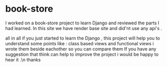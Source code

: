# book-store
I worked on a book-store project to learn Django and reviewed the parts I had learned.
In this site we have render base site and did'nt use any api's .

all in all if you just started to learn the Django , this project will help you to understand some points like : class based views and functional views i wrote them beside eachother so you can compare them 
If you have any suggestion that think can help to improve the project i would be happy to hear it .\n
thanks
